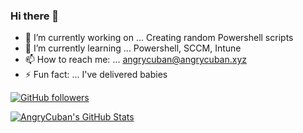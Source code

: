 ### Hi there 👋

- 🔭 I’m currently working on ... Creating random Powershell scripts
- 🌱 I’m currently learning ... Powershell, SCCM, Intune
- 📫 How to reach me: ... angrycuban@angrycuban.xyz
- ⚡ Fun fact: ... I've delivered babies

[![GitHub followers](https://img.shields.io/github/followers/angrycuban13?logo=github)](https://github.com/users/follow?target=angrycuban13)

[![AngryCuban's GitHub Stats](https://github-readme-stats.vercel.app/api?username=angrycuban13&count_private=true&show_icons=true&theme=nightowl)](https://github.com/anuraghazra/github-readme-stats)
